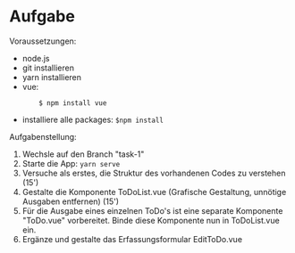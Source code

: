 # Aufgabe

Voraussetzungen:
- node.js
- git installieren
- yarn installieren
- vue: 
    ``` # latest stable
        $ npm install vue
    ```
- installiere alle packages:
  ``` $npm install ```

Aufgabenstellung:
1. Wechsle auf den Branch "task-1"
1. Starte die App: ```yarn serve```
1. Versuche als erstes, die Struktur des vorhandenen Codes zu verstehen (15')
1. Gestalte die Komponente ToDoList.vue (Grafische Gestaltung, unnötige Ausgaben entfernen) (15')
2. Für die Ausgabe eines einzelnen ToDo's ist eine separate Komponente "ToDo.vue" vorbereitet. Binde diese Komponente nun in ToDoList.vue ein.
3. Ergänze und gestalte das Erfassungsformular EditToDo.vue
   